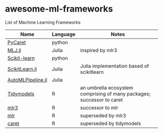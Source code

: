 # awesome-ml-frameworks
List of Machine Learning Frameworks

| Name                                                                          | Language | Notes                                                                 |
|-------------------------------------------------------------------------------|----------|-----------------------------------------------------------------------|
| [PyCaret](https://towardsdatascience.com/announcing-pycaret-2-0-39c11014540e) | python   |                                                                       |
| [MLJ.jl](https://github.com/alan-turing-institute/MLJ.jl)                     | Julia    | inspired by mlr3                                                      |
| [Scikit-learn](https://scikit-learn.org/stable/)                              | python   |                                                                       |
| [ScikitLearn.jl](https://scikit-learn.org/stable/)                            | Julia    | Julia implementation based of scikitlearn                             |
| [AutoMLPipeline.jl](https://github.com/IBM/AutoMLPipeline.jl)                 | Julia    |                                                                       |
| [Tidymodels](https://www.tidymodels.org/)                                     | R        | an umbrella ecosystem comprising of many packages; successor to caret |
| [mlr3](https://github.com/mlr-org/mlr3)                                       | R        | successor to mlr                                                      |
| [mlr](https://mlr.mlr-org.com/)                                               | R        | superseded by mlr3                                                    |
| [caret](https://topepo.github.io/caret/)                                      | R        | superseded by tidymodels                                              |
